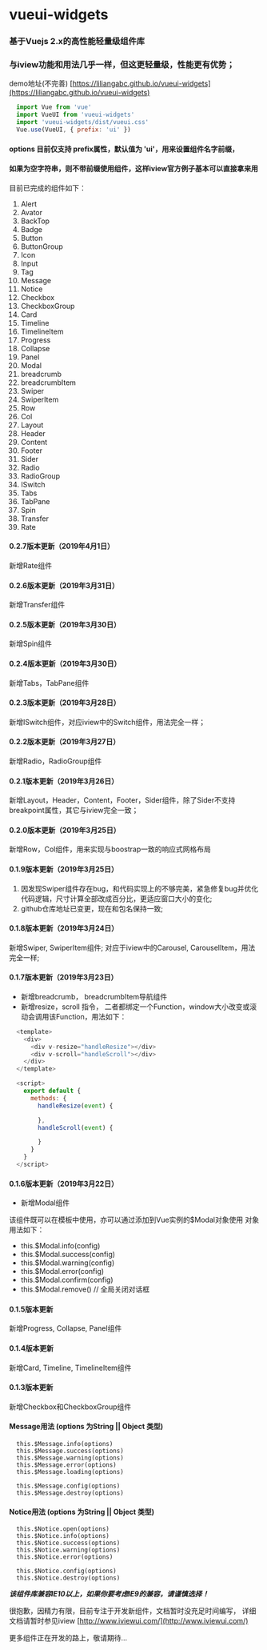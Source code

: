 # vueui-widgets

### 基于Vuejs 2.x的高性能轻量级组件库

### 与iview功能和用法几乎一样，但这更轻量级，性能更有优势；

demo地址(不完善) [https://liliangabc.github.io/vueui-widgets](https://liliangabc.github.io/vueui-widgets)

```javascript
  import Vue from 'vue'
  import VueUI from 'vueui-widgets'
  import 'vueui-widgets/dist/vueui.css'
  Vue.use(VueUI, { prefix: 'ui' })
```

#### options 目前仅支持 prefix属性，默认值为 'ui'，用来设置组件名字前缀，
#### 如果为空字符串，则不带前缀使用组件，这样iview官方例子基本可以直接拿来用


目前已完成的组件如下：

1. Alert
2. Avator
3. BackTop
4. Badge
5. Button
6. ButtonGroup
7. Icon
8. Input
9. Tag
10. Message
11. Notice
12. Checkbox
13. CheckboxGroup
14. Card
15. Timeline
16. TimelineItem
17. Progress
18. Collapse
19. Panel
20. Modal
21. breadcrumb
22. breadcrumbItem
23. Swiper
24. SwiperItem
25. Row
26. Col
27. Layout
28. Header
29. Content
30. Footer
31. Sider
32. Radio
33. RadioGroup
34. ISwitch
35. Tabs
36. TabPane
37. Spin
38. Transfer
39. Rate

#### 0.2.7版本更新（2019年4月1日）
新增Rate组件

#### 0.2.6版本更新（2019年3月31日）
新增Transfer组件

#### 0.2.5版本更新（2019年3月30日）
新增Spin组件

#### 0.2.4版本更新（2019年3月30日）
新增Tabs，TabPane组件

#### 0.2.3版本更新（2019年3月28日）
新增ISwitch组件，对应iview中的Switch组件，用法完全一样；

#### 0.2.2版本更新（2019年3月27日）
新增Radio，RadioGroup组件

#### 0.2.1版本更新（2019年3月26日）
新增Layout，Header，Content，Footer，Sider组件，除了Sider不支持breakpoint属性，其它与iview完全一致；

#### 0.2.0版本更新（2019年3月25日）
新增Row，Col组件，用来实现与boostrap一致的响应式网格布局

#### 0.1.9版本更新（2019年3月25日）
1. 因发现Swiper组件存在bug，和代码实现上的不够完美，紧急修复bug并优化代码逻辑，尺寸计算全部改成百分比，更适应窗口大小的变化;
2. github仓库地址已变更，现在和包名保持一致;

#### 0.1.8版本更新（2019年3月24日）

新增Swiper, SwiperItem组件; 对应于iview中的Carousel, CarouselItem，用法完全一样;

#### 0.1.7版本更新（2019年3月23日）

+ 新增breadcrumb， breadcrumbItem导航组件
+ 新增resize，scroll 指令， 二者都绑定一个Function，window大小改变或滚动会调用该Function，用法如下： 

```javascript
  <template>
    <div>
      <div v-resize="handleResize"></div>
      <div v-scroll="handleScroll"></div>
    </div>
  </template>

  <script>
    export default {
      methods: {
        handleResize(event) {

        },
        handleScroll(event) {

        }
      }
    }
  </script>
```

#### 0.1.6版本更新（2019年3月22日）

+ 新增Modal组件

该组件既可以在模板中使用，亦可以通过添加到Vue实例的$Modal对象使用
对象用法如下：

 + this.$Modal.info(config)
 + this.$Modal.success(config)
 + this.$Modal.warning(config)
 + this.$Modal.error(config)
 + this.$Modal.confirm(config)
 + this.$Modal.remove()  // 全局关闭对话框

#### 0.1.5版本更新

新增Progress, Collapse, Panel组件

#### 0.1.4版本更新

新增Card, Timeline, TimelineItem组件

#### 0.1.3版本更新

新增Checkbox和CheckboxGroup组件

#### Message用法 (options 为String || Object 类型)

```
  this.$Message.info(options)
  this.$Message.success(options)
  this.$Message.warning(options)
  this.$Message.error(options)
  this.$Message.loading(options)

  this.$Message.config(options)
  this.$Message.destroy(options)
```

#### Notice用法 (options 为String || Object 类型)

```
  this.$Notice.open(options)
  this.$Notice.info(options)
  this.$Notice.success(options)
  this.$Notice.warning(options)
  this.$Notice.error(options)

  this.$Notice.config(options)
  this.$Notice.destroy(options)
```
***该组件库兼容IE10以上，如果你要考虑IE9的兼容，请谨慎选择！***

很抱歉，因精力有限，目前专注于开发新组件，文档暂时没充足时间编写，
详细文档请暂时参见iview [http://www.iviewui.com/](http://www.iviewui.com/)


更多组件正在开发的路上，敬请期待...